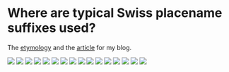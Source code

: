 # Where are typical Swiss placename suffixes used?

The [etymology](https://www.aargauerzeitung.ch/aargau/freiamt/fast-alle-freiamter-ortsnamen-sind-alemannisch-was-es-mit-ikon-und-wil-auf-sich-hat-ld.1526719) and the [article](https://roaldin.ch/plaatsikon) for my blog.

![](au_277.png)
![](bach_94.png)
![](berg_115.png)
![](bur_36.png)
![](dorf_69.png)
![](heim_23.png)
![](hof_38.png)
![](ikon_85.png)
![](ingen_145.png)
![](rüti_11.png)
![](schwand_14.png)
![](stat_6.png)
![](stetten_18.png)
![](tal_47.png)
![](wang_21.png)
![](wil_283.png)
